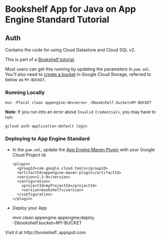# Bookshelf App for Java on App Engine Standard Tutorial
## Auth

Contains the code for using Cloud Datastore and Cloud SQL v2.

This is part of a [Bookshelf tutorial](https://cloud.google.com/java/getting-started/tutorial-app).

Most users can get this running by updating the parameters in `pom.xml`. You'll
also need to [create a bucket][create-bucket] in Google Cloud Storage, referred
to below as `MY-BUCKET`.

[create-bucket]: https://cloud.google.com/storage/docs/creating-buckets

### Running Locally

    mvn -Plocal clean appengine:devserver -Dbookshelf.bucket=MY-BUCKET

**Note**: If you run into an error about `Invalid Credentials`, you may have to run:

    gcloud auth application-default login

### Deploying to App Engine Standard

* In the `pom.xml`, update the [App Engine Maven Plugin](https://cloud.google.com/appengine/docs/standard/java/tools/maven-reference)
with your Google Cloud Project Id:

  ```
  <plugin>
    <groupId>com.google.cloud.tools</groupId>
    <artifactId>appengine-maven-plugin</artifactId>
    <version>2.3.0</version>
    <configuration>
      <projectId>myProjectId</projectId>
      <version>bookshelf</version>
    </configuration>
  </plugin>
  ```

* Deploy your App

    mvn clean appengine appengine:deploy \
        -Dbookshelf.bucket=MY-BUCKET

Visit it at http://bookshelf.<your-project-id>.appspot.com
